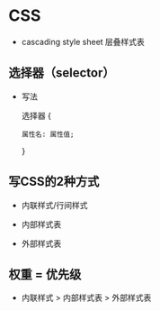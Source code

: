# CSS

- cascading style sheet 层叠样式表

## 选择器（selector）

- 写法

  选择器 {

      属性名: 属性值;

    }

## 写CSS的2种方式

- 内联样式/行间样式

- 内部样式表

- 外部样式表

## 权重 = 优先级

- 内联样式 > 内部样式表 > 外部样式表
